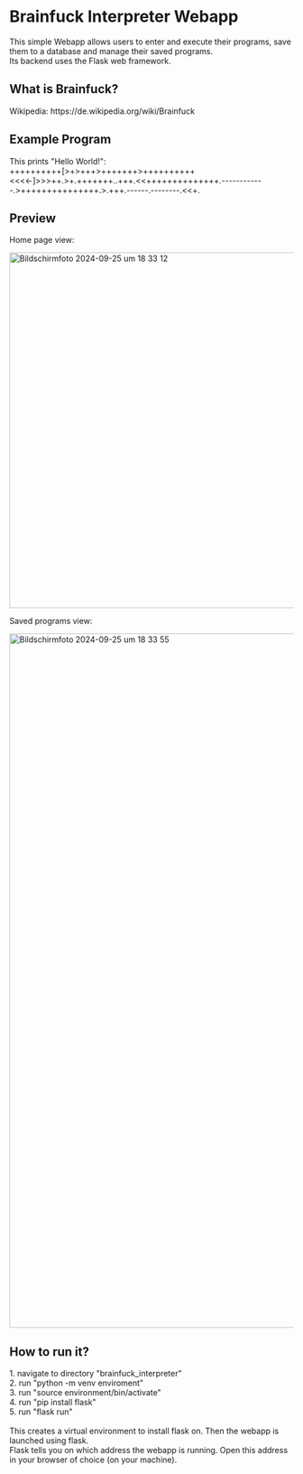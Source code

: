 <h1>Brainfuck Interpreter Webapp</h1>
<p>This simple Webapp allows users to enter and execute their programs, save them to a database and manage their saved programs. <br>
Its backend uses the Flask web framework.
</p>
<h2>What is Brainfuck?</h2>
<p>
  Wikipedia: https://de.wikipedia.org/wiki/Brainfuck
</p>
<h2>Example Program</h2>
<p>
  This prints "Hello World!": <br>
  ++++++++++[>+>+++>+++++++>++++++++++<<<<-]>>>++.>+.+++++++..+++.<<++++++++++++++.------------.>+++++++++++++++.>.+++.------.--------.<<+.
</p>
<h2>Preview</h2>
<p>Home page view:</p>
<img width="630" alt="Bildschirmfoto 2024-09-25 um 18 33 12" src="https://github.com/user-attachments/assets/114ec0db-5a68-435e-81e8-352b616da4e5">
<p>Saved programs view:</p>
<img width="1230" alt="Bildschirmfoto 2024-09-25 um 18 33 55" src="https://github.com/user-attachments/assets/2e22331b-18b3-4966-84ad-bf5de7587da4">
<h2>How to run it?</h2>
<p>
  1. navigate to directory "brainfuck_interpreter" <br>
  2. run "python -m venv enviroment" <br>
  3. run "source environment/bin/activate" <br>
  4. run "pip install flask" <br>
  5. run "flask run" <br>
  <br>
  This creates a virtual environment to install flask on. Then the webapp is launched using flask. <br>
  Flask tells you on which address the webapp is running. Open this address in your browser of choice (on your machine).
</p>
